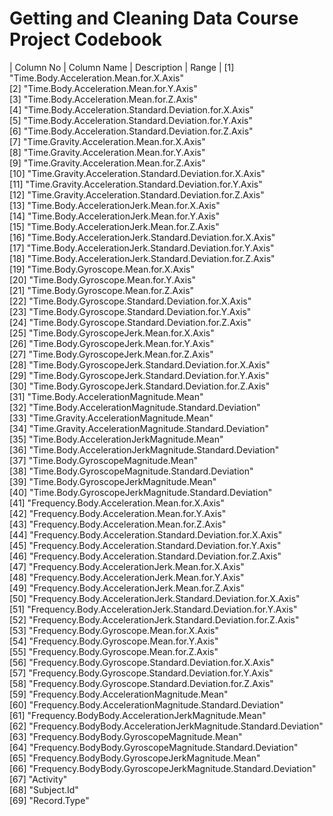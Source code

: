 # Getting and Cleaning Data Course Project Codebook
| Column No | Column Name | Description | Range |
 [1] "Time.Body.Acceleration.Mean.for.X.Axis"                         
 [2] "Time.Body.Acceleration.Mean.for.Y.Axis"                         
 [3] "Time.Body.Acceleration.Mean.for.Z.Axis"                         
 [4] "Time.Body.Acceleration.Standard.Deviation.for.X.Axis"           
 [5] "Time.Body.Acceleration.Standard.Deviation.for.Y.Axis"           
 [6] "Time.Body.Acceleration.Standard.Deviation.for.Z.Axis"           
 [7] "Time.Gravity.Acceleration.Mean.for.X.Axis"                      
 [8] "Time.Gravity.Acceleration.Mean.for.Y.Axis"                      
 [9] "Time.Gravity.Acceleration.Mean.for.Z.Axis"                      
[10] "Time.Gravity.Acceleration.Standard.Deviation.for.X.Axis"        
[11] "Time.Gravity.Acceleration.Standard.Deviation.for.Y.Axis"        
[12] "Time.Gravity.Acceleration.Standard.Deviation.for.Z.Axis"        
[13] "Time.Body.AccelerationJerk.Mean.for.X.Axis"                     
[14] "Time.Body.AccelerationJerk.Mean.for.Y.Axis"                     
[15] "Time.Body.AccelerationJerk.Mean.for.Z.Axis"                     
[16] "Time.Body.AccelerationJerk.Standard.Deviation.for.X.Axis"       
[17] "Time.Body.AccelerationJerk.Standard.Deviation.for.Y.Axis"       
[18] "Time.Body.AccelerationJerk.Standard.Deviation.for.Z.Axis"       
[19] "Time.Body.Gyroscope.Mean.for.X.Axis"                            
[20] "Time.Body.Gyroscope.Mean.for.Y.Axis"                            
[21] "Time.Body.Gyroscope.Mean.for.Z.Axis"                            
[22] "Time.Body.Gyroscope.Standard.Deviation.for.X.Axis"              
[23] "Time.Body.Gyroscope.Standard.Deviation.for.Y.Axis"              
[24] "Time.Body.Gyroscope.Standard.Deviation.for.Z.Axis"              
[25] "Time.Body.GyroscopeJerk.Mean.for.X.Axis"                        
[26] "Time.Body.GyroscopeJerk.Mean.for.Y.Axis"                        
[27] "Time.Body.GyroscopeJerk.Mean.for.Z.Axis"                        
[28] "Time.Body.GyroscopeJerk.Standard.Deviation.for.X.Axis"          
[29] "Time.Body.GyroscopeJerk.Standard.Deviation.for.Y.Axis"          
[30] "Time.Body.GyroscopeJerk.Standard.Deviation.for.Z.Axis"          
[31] "Time.Body.AccelerationMagnitude.Mean"                           
[32] "Time.Body.AccelerationMagnitude.Standard.Deviation"             
[33] "Time.Gravity.AccelerationMagnitude.Mean"                        
[34] "Time.Gravity.AccelerationMagnitude.Standard.Deviation"          
[35] "Time.Body.AccelerationJerkMagnitude.Mean"                       
[36] "Time.Body.AccelerationJerkMagnitude.Standard.Deviation"         
[37] "Time.Body.GyroscopeMagnitude.Mean"                              
[38] "Time.Body.GyroscopeMagnitude.Standard.Deviation"                
[39] "Time.Body.GyroscopeJerkMagnitude.Mean"                          
[40] "Time.Body.GyroscopeJerkMagnitude.Standard.Deviation"            
[41] "Frequency.Body.Acceleration.Mean.for.X.Axis"                    
[42] "Frequency.Body.Acceleration.Mean.for.Y.Axis"                    
[43] "Frequency.Body.Acceleration.Mean.for.Z.Axis"                    
[44] "Frequency.Body.Acceleration.Standard.Deviation.for.X.Axis"      
[45] "Frequency.Body.Acceleration.Standard.Deviation.for.Y.Axis"      
[46] "Frequency.Body.Acceleration.Standard.Deviation.for.Z.Axis"      
[47] "Frequency.Body.AccelerationJerk.Mean.for.X.Axis"                
[48] "Frequency.Body.AccelerationJerk.Mean.for.Y.Axis"                
[49] "Frequency.Body.AccelerationJerk.Mean.for.Z.Axis"                
[50] "Frequency.Body.AccelerationJerk.Standard.Deviation.for.X.Axis"  
[51] "Frequency.Body.AccelerationJerk.Standard.Deviation.for.Y.Axis"  
[52] "Frequency.Body.AccelerationJerk.Standard.Deviation.for.Z.Axis"  
[53] "Frequency.Body.Gyroscope.Mean.for.X.Axis"                       
[54] "Frequency.Body.Gyroscope.Mean.for.Y.Axis"                       
[55] "Frequency.Body.Gyroscope.Mean.for.Z.Axis"                       
[56] "Frequency.Body.Gyroscope.Standard.Deviation.for.X.Axis"         
[57] "Frequency.Body.Gyroscope.Standard.Deviation.for.Y.Axis"         
[58] "Frequency.Body.Gyroscope.Standard.Deviation.for.Z.Axis"         
[59] "Frequency.Body.AccelerationMagnitude.Mean"                      
[60] "Frequency.Body.AccelerationMagnitude.Standard.Deviation"        
[61] "Frequency.BodyBody.AccelerationJerkMagnitude.Mean"              
[62] "Frequency.BodyBody.AccelerationJerkMagnitude.Standard.Deviation"
[63] "Frequency.BodyBody.GyroscopeMagnitude.Mean"                     
[64] "Frequency.BodyBody.GyroscopeMagnitude.Standard.Deviation"       
[65] "Frequency.BodyBody.GyroscopeJerkMagnitude.Mean"                 
[66] "Frequency.BodyBody.GyroscopeJerkMagnitude.Standard.Deviation"   
[67] "Activity"                                                       
[68] "Subject.Id"                                                     
[69] "Record.Type"
